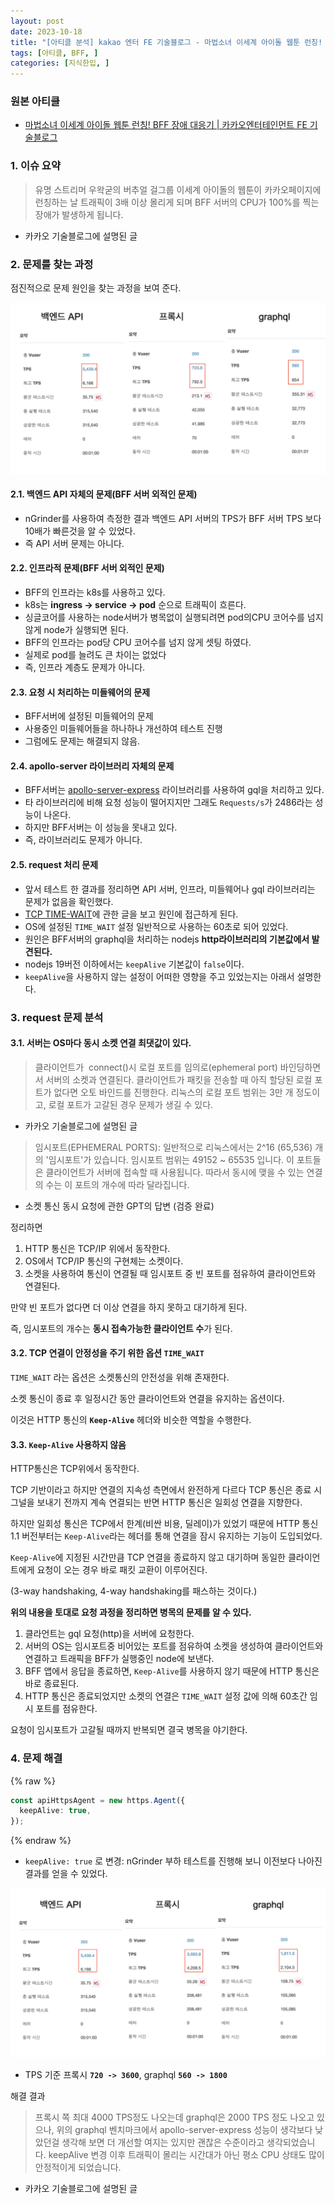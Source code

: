 ```yaml
---
layout: post
date: 2023-10-18
title: "[아티클 분석] kakao 엔터 FE 기술블로그 - 마법소녀 이세계 아이돌 웹툰 런칭! BFF 장애 대응기"
tags: [아티클, BFF, ]
categories: [지식한입, ]
---
```




### 원본 아티클

- [마법소녀 이세계 아이돌 웹툰 런칭! BFF 장애 대응기 | 카카오엔터테인먼트 FE 기술블로그](https://fe-developers.kakaoent.com/2023/230925-bff-trouble-shooting/)


### 1. 이슈 요약


> 유명 스트리머 우왁굳의 버추얼 걸그룹 이세계 아이돌의 웹툰이 카카오페이지에 런칭하는 날 트래픽이 3배 이상 몰리게 되며 BFF 서버의 CPU가 100%를 찍는 장애가 발생하게 됩니다.

- 카카오 기술블로그에 설명된 글


### 2. 문제를 찾는 과정


점진적으로 문제 원인을 찾는 과정을 보여 준다.


![0](/assets/img/2023-10-18-[아티클-분석]-kakao-엔터-FE-기술블로그---마법소녀-이세계-아이돌-웹툰-런칭!-BFF-장애-대응기.md/0.png)



#### 2.1. 백엔드 API 자체의 문제(BFF 서버 외적인 문제)

- nGrinder를 사용하여 측정한 결과 백엔드 API 서버의 TPS가 BFF 서버 TPS 보다 10배가 빠른것을 알 수 있었다.
- 즉 API 서버 문제는 아니다.


#### 2.2. 인프라적 문제(BFF 서버 외적인 문제)

- BFF의 인프라는 k8s를 사용하고 있다.
- k8s는 **ingress → service → pod** 순으로 트래픽이 흐른다.
- 싱글코어를 사용하는 node서버가 병목없이 실행되려면 pod의CPU 코어수를 넘지 않게 node가 실행되면 된다.
- BFF의 인프라는 pod당 CPU 코어수를 넘지 않게 셋팅 하였다.
- 실제로 pod를 늘려도 큰 차이는 없었다
- 즉, 인프라 계층도 문제가 아니다.


#### 2.3. 요청 시 처리하는 미들웨어의 문제

- BFF서버에 설정된 미들웨어의 문제
- 사용중인 미들웨어들을 하나하나 개선하여 테스트 진행
- 그럼에도 문제는 해결되지 않음.


#### 2.4. apollo-server 라이브러리 자체의 문제

- BFF서버는 [apollo-server-express](https://www.npmjs.com/package/apollo-server-express) 라이브러리를 사용하여 gql을 처리하고 있다.
- 타 라이브러리에 비해 요청 성능이 떨어지지만 그래도 `Requests/s`가 2486라는 성능이 나온다.
- 하지만 BFF서버는 이 성능을 못내고 있다.
- 즉, 라이브러리도 문제가 아니다.


#### 2.5. request 처리 문제

- 앞서 테스트 한 결과를 정리하면 API 서버, 인프라, 미들웨어나 gql 라이브러리는 문제가 없음을 확인했다.
- [TCP TIME-WAIT](https://docs.likejazz.com/time-wait/)에 관한 글을 보고 원인에 접근하게 된다.
- OS에 설정된 `TIME_WAIT` 설정 일반적으로 사용하는 60초로 되어 있었다.
- 원인은 BFF서버의 graphql을 처리하는 nodejs **http라이브러리의 기본값에서 발견된다.**
- nodejs 19버전 이하에서는 `keepAlive` 기본값이 `false`이다.
- `keepAlive`을 사용하지 않는 설정이 어떠한 영향을 주고 있었는지는 아래서 설명한다.


### 3. request 문제 분석



#### 3.1. 서버는 OS마다 동시 소켓 연결 최댓값이 있다.


> 클라이언트가  connect()시 로컬 포트를 임의로(ephemeral port) 바인딩하면서 서버의 소켓과 연결된다. 클라이언트가 패킷을 전송할 때 아직 할당된 로컬 포트가 없다면 오토 바인드를 진행한다. 리눅스의 로컬 포트 범위는 3만 개 정도이고, 로컬 포트가 고갈된 경우 문제가 생길 수 있다.

- 카카오 기술블로그에 설명된 글

> 임시포트(EPHEMERAL PORTS): 일반적으로 리눅스에서는 2^16 (65,536) 개의 '임시포트'가 있습니다. 임시포트 범위는 49152 ~ 65535 입니다. 이 포트들은 클라이언트가 서버에 접속할 때 사용됩니다. 따라서 동시에 맺을 수 있는 연결의 수는 이 포트의 개수에 따라 달라집니다.

- 소켓 통신 동시 요청에 관한 GPT의 답변 (검증 완료)

정리하면

1. HTTP 통신은 TCP/IP 위에서 동작한다.
2. OS에서 TCP/IP 통신의 구현체는 소켓이다.
3. 소켓을 사용하여 통신이 연결될 때 임시포트 중 빈 포트를 점유하여 클라이언트와 연결된다.

만약 빈 포트가 없다면 더 이상 연결을 하지 못하고 대기하게 된다.


즉, 임시포트의 개수는 **동시 접속가능한 클라이언트 수**가 된다.



#### 3.2. TCP 연결이 안정성을 주기 위한 옵션 `TIME_WAIT`


`TIME_WAIT` 라는 옵션은 소켓통신의 안전성을 위해 존재한다.


소켓 통신이 종료 후 일정시간 동안 클라이언트와 연결을 유지하는 옵션이다.


이것은 HTTP 통신의 **`Keep-Alive`** 헤더와 비슷한 역할을 수행한다.



#### 3.3. `Keep-Alive` 사용하지 않음


HTTP통신은 TCP위에서 동작한다.


TCP 기반이라고 하지만 연결의 지속성 측면에서 완전하게 다르다 TCP 통신은 종료 시그널을 보내기 전까지 계속 연결되는 반면 HTTP 통신은 일회성 연결을 지향한다.


하지만 일회성 통신은 TCP에서 한계(비싼 비용, 딜레이)가 있었기 때문에 HTTP 통신 1.1 버전부터는 `Keep-Alive`라는 헤더를 통해 연결을 잠시 유지하는 기능이 도입되었다.


`Keep-Alive`에 지정된 시간만큼 TCP 연결을 종료하지 않고 대기하며 동일한 클라이언트에게 요청이 오는 경우 바로 패킷 교환이 이루어진다.


(3-way handshaking, 4-way handshaking를 패스하는 것이다.)


**위의 내용을 토대로 요청 과정을 정리하면 병목의 문제를 알 수 있다.**

1. 클라언트는 gql 요청(http)을 서버에 요청한다.
2. 서버의 OS는 임시포트중 비어있는 포트를 점유하여 소켓을 생성하여 클라이언트와 연결하고 트래픽을 BFF가 실행중인 node에 보낸다.
3. BFF 앱에서 응답을 종료하면, `Keep-Alive`를 사용하지 않기 때문에 HTTP 통신은 바로 종료된다.
4. HTTP 통신은 종료되었지만 소켓의 연결은 `TIME_WAIT` 설정 값에 의해 60초간 임시 포트를 점유한다.

요청이 임시포트가 고갈될 때까지 반복되면 결국 병목을 야기한다.



### 4. 문제 해결



{% raw %}
```typescript
const apiHttpsAgent = new https.Agent({
  keepAlive: true,
});
```
{% endraw %}


- `keepAlive: true` 로 변경: nGrinder 부하 테스트를 진행해 보니 이전보다 나아진 결과를 얻을 수 있었다.

![1](/assets/img/2023-10-18-[아티클-분석]-kakao-엔터-FE-기술블로그---마법소녀-이세계-아이돌-웹툰-런칭!-BFF-장애-대응기.md/1.png)

- TPS 기준 프록시 **`720 -> 3600`**, graphql **`560 -> 1800`**

해결 결과


> 프록시 쪽 최대 4000 TPS정도 나오는데 graphql은 2000 TPS 정도 나오고 있으나, 위의 graphql 벤치마크에서 apollo-server-express 성능이 생각보다 낮았던걸 생각해 보면 더 개선할 여지는 있지만 괜찮은 수준이라고 생각되었습니다. keepAlive 변경 이후 트래픽이 몰리는 시간대가 아닌 평소 CPU 상태도 많이 안정적이게 되었습니다.

- 카카오 기술블로그에 설명된 글
